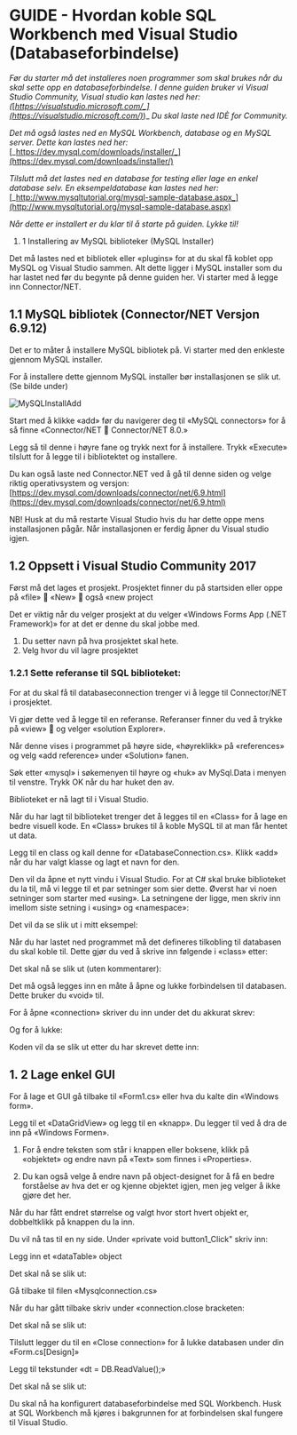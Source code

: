 # GUIDE - Hvordan koble SQL Workbench med Visual Studio (Databaseforbindelse)

_Før du starter må det installeres noen programmer som skal brukes når du skal sette opp en databaseforbindelse. I denne guiden bruker vi Visual Studio Community, Visual studio kan lastes ned her: (_[_https://visualstudio.microsoft.com/_](https://visualstudio.microsoft.com/)_)_ _Du skal laste ned IDÈ for Community._

_Det må også lastes ned en MySQL Workbench, database og en MySQL server. Dette kan lastes ned her:_ [_https://dev.mysql.com/downloads/installer/_](https://dev.mysql.com/downloads/installer/)

_Tilslutt må det lastes ned en database for testing eller lage en enkel database selv. En eksempeldatabase kan lastes ned her:_ [_http://www.mysqltutorial.org/mysql-sample-database.aspx_](http://www.mysqltutorial.org/mysql-sample-database.aspx)

_Når dette er installert er du klar til å starte på guiden. Lykke til!_

1. 1 Installering av MySQL biblioteker (MySQL Installer)

Det må lastes ned et bibliotek eller «plugins» for at du skal få koblet opp MySQL og Visual Studio sammen. Alt dette ligger i MySQL installer som du har lastet ned før du begynte på denne guiden her. Vi starter med å legge inn Connector/NET.

## 1.1 MySQL bibliotek (Connector/NET Versjon 6.9.12)

Det er to måter å installere MySQL bibliotek på. Vi starter med den enkleste gjennom MySQL installer.

For å installere dette gjennom MySQL installer bør installasjonen se slik ut. (Se bilde under)

![MySQLInstallAdd](https://i.imgur.com/KI0TWDu.png)

Start med å klikke «add» før du navigerer deg til «MySQL connectors» for å så finne «Connector/NET   Connector/NET 8.0.»


Legg så til denne i høyre fane og trykk next for å installere. Trykk «Execute» tilslutt for å legge til i bibliotektet og installere.


Du kan også laste ned Connector.NET ved å gå til denne siden og velge riktig operativsystem og versjon: [https://dev.mysql.com/downloads/connector/net/6.9.html](https://dev.mysql.com/downloads/connector/net/6.9.html)


NB! Husk at du må restarte Visual Studio hvis du har dette oppe mens installasjonen pågår. Når installasjonen er ferdig åpner du Visual studio igjen.

## 1.2 Oppsett i Visual Studio Community 2017


Først må det lages et prosjekt. Prosjektet finner du på startsiden eller oppe på «file»  «New»  også «new project


Det er viktig når du velger prosjekt at du velger «Windows Forms App (.NET Framework)» for at det er denne du skal jobbe med.


1. Du setter navn på hva prosjektet skal hete.
2. Velg hvor du vil lagre prosjektet

### 1.2.1 Sette referanse til SQL biblioteket:

For at du skal få til databaseconnection trenger vi å legge til Connector/NET i prosjektet.

Vi gjør dette ved å legge til en referanse. Referanser finner du ved å trykke på «view»  og velger «solution Explorer».


Når denne vises i programmet på høyre side, «høyreklikk» på «references» og velg «add reference» under «Solution» fanen.


Søk etter «mysql» i søkemenyen til høyre og «huk» av MySql.Data i menyen til venstre. Trykk OK når du har huket den av.


Biblioteket er nå lagt til i Visual Studio.

Når du har lagt til biblioteket trenger det å legges til en «Class» for å lage en bedre visuell kode. En «Class» brukes til å koble MySQL til at man får hentet ut data.




Legg til en class og kall denne for «DatabaseConnection.cs». Klikk «add» når du har valgt klasse og lagt et navn for den.


Den vil da åpne et nytt vindu i Visual Studio. For at C# skal bruke biblioteket du la til, må vi legge til et par setninger som sier dette. Øverst har vi noen setninger som starter med «using». La setningene der ligge, men skriv inn imellom siste setning i «using» og «namespace»:


Det vil da se slik ut i mitt eksempel:


Når du har lastet ned programmet må det defineres tilkobling til databasen du skal koble til. Dette gjør du ved å skrive inn følgende i «class» etter:

Det skal nå se slik ut (uten kommentarer):

Det må også legges inn en måte å åpne og lukke forbindelsen til databasen. Dette bruker du «void» til.

For å åpne «connection» skriver du inn under det du akkurat skrev:

Og for å lukke:

Koden vil da se slik ut etter du har skrevet dette inn:


## 1. 2 Lage enkel GUI

For å lage et GUI gå tilbake til «Form1.cs» eller hva du kalte din «Windows form».


Legg til et «DataGridView» og legg til en «knapp». Du legger til ved å dra de inn på «Windows Formen».


1. For å endre teksten som står i knappen eller boksene, klikk på «objektet» og endre navn på «Text» som finnes i «Properties».

2. Du kan også velge å endre navn på object-designet for å få en bedre forståelse av hva det er og kjenne objektet igjen, men jeg velger å ikke gjøre det her.

Når du har fått endret størrelse og valgt hvor stort hvert objekt er, dobbeltklikk på knappen du la inn.

Du vil nå tas til en ny side. Under «private void button1\_Click&quot; skriv inn:


Legg inn et «dataTable» object

Det skal nå se slik ut:


Gå tilbake til filen «Mysqlconnection.cs»


Når du har gått tilbake skriv under «connection.close bracketen:


Det skal nå se slik ut:


Tilslutt legger du til en «Close connection» for å lukke databasen under din «Form.cs[Design]»

Legg til tekstunder «dt = DB.ReadValue();»


Det skal nå se slik ut:

Du skal nå ha konfigurert databaseforbindelse med SQL Workbench. Husk at SQL Workbench må kjøres i bakgrunnen for at forbindelsen skal fungere til Visual Studio.
